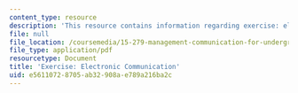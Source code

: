 ```yaml
---
content_type: resource
description: 'This resource contains information regarding exercise: electronic communication.'
file: null
file_location: /coursemedia/15-279-management-communication-for-undergraduates-fall-2012/e56110728705ab32908ae789a216ba2c_MIT15_279F12_electComm.pdf
file_type: application/pdf
resourcetype: Document
title: 'Exercise: Electronic Communication'
uid: e5611072-8705-ab32-908a-e789a216ba2c
---
```

